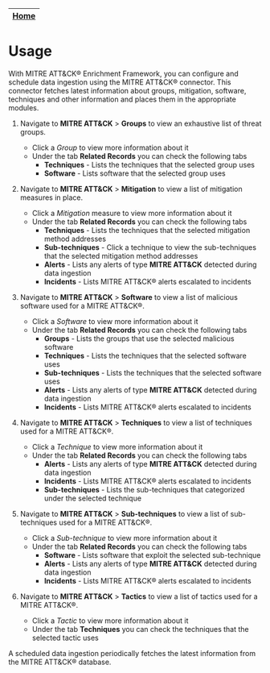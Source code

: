 | [Home](../README.md) |
|----------------------------------------------------------------------------------------------------------------------------|

# Usage

With MITRE ATT&CK&reg; Enrichment Framework, you can configure and schedule data ingestion using the MITRE ATT&CK&reg; connector. This connector fetches latest information about groups, mitigation, software, techniques and other information and places them in the appropriate modules.

1. Navigate to **MITRE ATT&CK** > **Groups** to view an exhaustive list of threat groups.
    - Click a *Group* to view more information about it
    - Under the tab **Related Records** you can check the following tabs
        - **Techniques** - Lists the techniques that the selected group uses
        - **Software** - Lists software that the selected group uses

2. Navigate to **MITRE ATT&CK** > **Mitigation** to view a list of mitigation measures in place.
    - Click a *Mitigation* measure to view more information about it
    - Under the tab **Related Records** you can check the following tabs
        - **Techniques** - Lists the techniques that the selected mitigation method addresses
        - **Sub-techniques** - Click a technique to view the sub-techniques that the selected mitigation method addresses
        - **Alerts** - Lists any alerts of type **MITRE ATT&CK** detected during data ingestion
        - **Incidents** - Lists MITRE ATT&CK&reg; alerts escalated to incidents

3. Navigate to **MITRE ATT&CK** > **Software** to view a list of malicious software used for a MITRE ATT&CK&reg;.
    - Click a *Software* to view more information about it
    - Under the tab **Related Records** you can check the following tabs
        - **Groups** - Lists the groups that use the selected malicious software
        - **Techniques** - Lists the techniques that the selected software uses
        - **Sub-techniques** - Lists the techniques that the selected software uses
        - **Alerts** - Lists any alerts of type **MITRE ATT&CK** detected during data ingestion
        - **Incidents** - Lists MITRE ATT&CK&reg; alerts escalated to incidents

4. Navigate to **MITRE ATT&CK** > **Techniques** to view a list of techniques used for a MITRE ATT&CK&reg;.
    - Click a *Technique* to view more information about it
    - Under the tab **Related Records** you can check the following tabs
        - **Alerts** - Lists any alerts of type **MITRE ATT&CK** detected during data ingestion
        - **Incidents** - Lists MITRE ATT&CK&reg; alerts escalated to incidents
        - **Sub-techniques** - Lists the sub-techniques that categorized under the selected technique

5. Navigate to **MITRE ATT&CK** > **Sub-techniques** to view a list of sub-techniques used for a MITRE ATT&CK&reg;.
    - Click a *Sub-technique* to view more information about it
    - Under the tab **Related Records** you can check the following tabs
        - **Software** - Lists software that exploit the selected sub-technique
        - **Alerts** - Lists any alerts of type **MITRE ATT&CK** detected during data ingestion
        - **Incidents** - Lists MITRE ATT&CK&reg; alerts escalated to incidents

6. Navigate to **MITRE ATT&CK** > **Tactics** to view a list of tactics used for a MITRE ATT&CK&reg;.
    - Click a *Tactic* to view more information about it
    - Under the tab **Techniques** you can check the techniques that the selected tactic uses

A scheduled data ingestion periodically fetches the latest information from the MITRE ATT&CK&reg; database.
